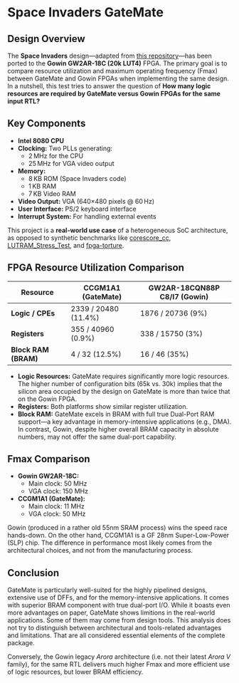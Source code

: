 # Space Invaders GateMate
## Design Overview

The **Space Invaders** design—adapted from [this repository](https://gitlab.com/x653/spaceinvaders-fpga)—has been ported to the **Gowin GW2AR-18C (20k LUT4)** FPGA. The primary goal is to compare resource utilization and maximum operating frequency (Fmax) between GateMate and Gowin FPGAs when implementing the same design. In a nutshell, this test tries to answer the question of **How many logic resources are required by GateMate versus Gowin FPGAs for the same input RTL?**

## Key Components

- **Intel 8080 CPU**  
- **Clocking:** Two PLLs generating:
  - 2 MHz for the CPU
  - 25 MHz for VGA video output
- **Memory:**
  - 8 KB ROM (Space Invaders code)
  - 1 KB RAM
  - 7 KB Video RAM
- **Video Output:** VGA (640×480 pixels @ 60 Hz)
- **User Interface:** PS/2 keyboard interface
- **Interrupt System:** For handling external events

This project is a **real-world use case** of a heterogeneous SoC architecture, as opposed to synthetic benchmarks like [corescore_cc](https://github.com/chili-chips-ba/openCologne/tree/main/8.StressTest/1.corescore_cc), [LUTRAM_Stress_Test](https://github.com/chili-chips-ba/openCologne/tree/main/8.StressTest/2.LUTRAM_stress_test), and [fpga-torture](https://github.com/chili-chips-ba/openCologne/tree/main/8.StressTest/5.fpga_torture).

## FPGA Resource Utilization Comparison
| **Resource**         | **CCGM1A1 (GateMate)**            | **GW2AR-18CQN88P C8/I7 (Gowin)**           |
|----------------------|-----------------------------------|------------------------------------------|
| **Logic / CPEs**     | 2339 / 20480 (11.4%)              | 1876 / 20736 (9%)                        |
| **Registers**        |  355 / 40960 (0.9%)               |  338 / 15750 (3%)                        |
| **Block RAM (BRAM)** |    4 / 32   (12.5%)               |   16 / 46 (35%)                          |

- **Logic Resources:** GateMate requires significantly more logic resources. The higher number of configuration bits (65k vs. 30k) implies that the silicon area occupied by the design on GateMate is more than twice that on the Gowin FPGA.
- **Registers:** Both platforms show similar register utilization.
- **Block RAM:** GateMate excels in BRAM with full true Dual-Port RAM support—a key advantage in memory-intensive applications (e.g., DMA). In contrast, Gowin, despite higher overall BRAM capacity in absolute numbers, may not offer the same dual-port capability.

## Fmax Comparison

- **Gowin GW2AR-18C:**  
  - Main clock: 50 MHz  
  - VGA clock: 150 MHz
- **CCGM1A1 (GateMate):**  
  - Main clock: 11 MHz  
  - VGA clock: 50 MHz

Gowin (produced in a rather old 55nm SRAM process) wins the speed race hands-down. On the other hand, CCGM1A1 is a GF 28nm Super-Low-Power (SLP) chip. The difference in performance most likely comes from the architectural choices, and not from the manufacturing process.

## Conclusion

GateMate is particularly well-suited for the highly pipelined designs, extensive use of DFFs, and for the memory-intensive applications. It comes with superior BRAM component with true dual-port I/O. While it boasts even more advantages on paper, GateMate shows limitions in the real-world applications. Some of them may come from design tools. This analysis does not try to distinguish between architectural and tools-related advantages and limitations. That are all considered essential elements of the complete package.
 
Conversely, the Gowin legacy _Arora_ architecture (i.e. not their latest _Arora V_ family), for the same RTL delivers much higher Fmax and more efficient use of logic resources, but lower BRAM efficiency.

